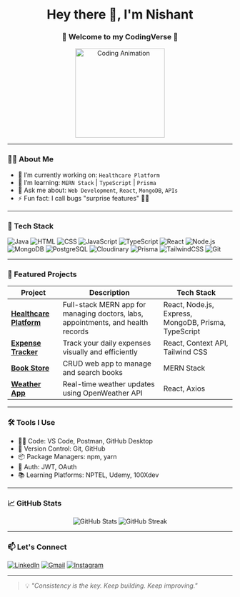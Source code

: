 <h1 align="center">Hey there 👋, I'm Nishant </h1>
<h3 align="center">🚀 Welcome to my CodingVerse 🌌</h3>

<p align="center">
  <img src="https://media.giphy.com/media/qgQUggAC3Pfv687qPC/giphy.gif" width="200" alt="Coding Animation" />
</p>

---

### 👨‍💻 About Me

- 🔭 I’m currently working on: `Healthcare Platform`
- 🌱 I’m learning: `MERN Stack` | `TypeScript` | `Prisma`
- 💬 Ask me about: `Web Development`, `React`, `MongoDB`, `APIs`
- ⚡ Fun fact: I call bugs "surprise features" 🐞✨

---

### 🧰 Tech Stack

![Java](https://img.shields.io/badge/Java-ED8B00?style=for-the-badge&logo=openjdk&logoColor=white)
![HTML](https://img.shields.io/badge/HTML5-e34c26?style=for-the-badge&logo=html5&logoColor=white)
![CSS](https://img.shields.io/badge/CSS3-264de4?style=for-the-badge&logo=css3&logoColor=white)
![JavaScript](https://img.shields.io/badge/JavaScript-F7DF1E?style=for-the-badge&logo=javascript&logoColor=black)
![TypeScript](https://img.shields.io/badge/TypeScript-007ACC?style=for-the-badge&logo=typescript&logoColor=white)
![React](https://img.shields.io/badge/React-61DAFB?style=for-the-badge&logo=react&logoColor=black)
![Node.js](https://img.shields.io/badge/Node.js-339933?style=for-the-badge&logo=nodedotjs&logoColor=white)
![MongoDB](https://img.shields.io/badge/MongoDB-4ea94b?style=for-the-badge&logo=mongodb&logoColor=white)
![PostgreSQL](https://img.shields.io/badge/PostgreSQL-316192?style=for-the-badge&logo=postgresql&logoColor=white)
![Cloudinary](https://img.shields.io/badge/Cloudinary-3448C5?style=for-the-badge&logo=cloudinary&logoColor=white)
![Prisma](https://img.shields.io/badge/Prisma-2D3748?style=for-the-badge&logo=prisma&logoColor=white)
![TailwindCSS](https://img.shields.io/badge/TailwindCSS-06B6D4?style=for-the-badge&logo=tailwindcss&logoColor=white)
![Git](https://img.shields.io/badge/Git-F05032?style=for-the-badge&logo=git&logoColor=white)


---

### 📂 Featured Projects

| Project | Description | Tech Stack |
|--------|-------------|------------|
| **[Healthcare Platform](https://github.com/your-username/healthcare-platform)** | Full-stack MERN app for managing doctors, labs, appointments, and health records | React, Node.js, Express, MongoDB, Prisma, TypeScript |
| **[Expense Tracker](https://github.com/your-username/expense-tracker)** | Track your daily expenses visually and efficiently | React, Context API, Tailwind CSS |
| **[Book Store](https://github.com/your-username/bookstore-app)** | CRUD web app to manage and search books | MERN Stack |
| **[Weather App](https://github.com/your-username/weather-app)** | Real-time weather updates using OpenWeather API | React, Axios |

---

### 🛠️ Tools I Use

- 🧑‍💻 Code: VS Code, Postman, GitHub Desktop
- 🔄 Version Control: Git, GitHub
- 📦 Package Managers: npm, yarn
- 🔐 Auth: JWT, OAuth
- 📚 Learning Platforms: NPTEL, Udemy, 100Xdev

---

### 📈 GitHub Stats

<p align="center">
  <img src="https://github-readme-stats.vercel.app/api?username=nishantchahar07&show_icons=true&theme=radical" alt="GitHub Stats" />
  <img src="https://github-readme-streak-stats.herokuapp.com/?user=nishantchahar07&theme=radical" alt="GitHub Streak" />
</p>

---

### 📫 Let's Connect

[![LinkedIn](https://img.shields.io/badge/LinkedIn-blue?style=for-the-badge&logo=linkedin&logoColor=white)](https://www.linkedin.com/in/nishant-chahar-a0b505290/)
[![Gmail](https://img.shields.io/badge/Gmail-D14836?style=for-the-badge&logo=gmail&logoColor=white)](mailto:nishantchahar20@gmail.com)
[![Instagram](https://img.shields.io/badge/Instagram-E4405F?style=for-the-badge&logo=instagram&logoColor=white)](https://instagram.com/nishantchahar07)


---

> 💡 *"Consistency is the key. Keep building. Keep improving."*

